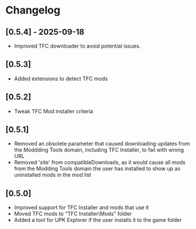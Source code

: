 # Changelog

## [0.5.4] - 2025-09-18

- Improved TFC downloader to avoid potential issues.

## [0.5.3]

- Added extensions to detect TFC mods

## [0.5.2]

- Tweak TFC Mod installer criteria

## [0.5.1]

- Removed an obsolete parameter that caused downloading updates from the Moddding Tools domain, including TFC Installer, to fail with wrong URL
- Removed 'site' from compatibleDownloads, as it would cause all mods from the Modding Tools domain the user has installed to show up as uninstalled mods in the mod list

## [0.5.0]

- Improved support for TFC Installer and mods that use it
- Moved TFC mods to "TFC Installer\Mods" folder
- Added a tool for UPK Explorer if the user installs it to the game folder
